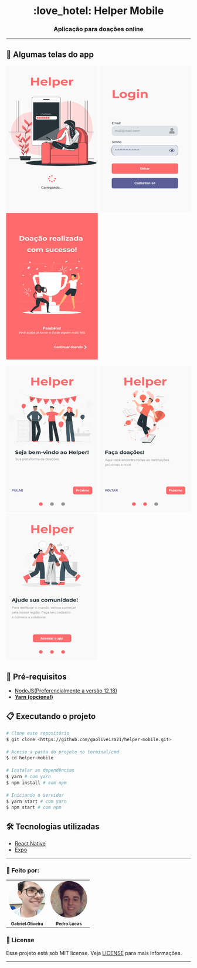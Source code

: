 <h1 align="center"> :love_hotel: Helper Mobile </h1>
<h3 align="center">
  Aplicação para doações online
</h3>

---

## :iphone: Algumas telas do app

<p>
  <img src="./.github/loading.png" width="250" height="400"> <img src="./.github/login.png" width="250" height="400"> <img src="./.github/success.png" width="250" height="400">
</p>

<p>
  <img src="./.github/welcome-01.png" width="250" height="400"> <img src="./.github/welcome-02.png" width="250" height="400"> <img src="./.github/welcome-03.png" width="250" height="400">
</p>

## :construction_worker: Pré-requisitos

- [NodeJS(Preferencialmente a versão 12.18)](https://nodejs.org/en/)
- **[Yarn (opcional)](https://classic.yarnpkg.com/en/docs/install/)**

## :clipboard: Executando o projeto

```bash
# Clone este repositório
$ git clone <https://github.com/gaoliveira21/helper-mobile.git>

# Acesse a pasta do projeto no terminal/cmd
$ cd helper-mobile

# Instalar as dependências
$ yarn # com yarn
$ npm install # com npm

# Iniciando o servidor
$ yarn start # com yarn
$ npm start # com npm

```

## :hammer_and_wrench: Tecnologias utilizadas

- [React Native](https://reactnative.dev/)
- [Expo](https://expo.io/)

---

### :construction_worker: Feito por:

<table>
  <tr>
    <td align="center"><a href="https://github.com/gaoliveira21"><img style="border-radius: 50%;" src="https://github.com/gaoliveira21/randpic/blob/master/.github/gabriel.jpg" width="100px;" alt=""/><br /><sub><b>Gabriel Oliveira</b></sub></a><br /></td>
    <td align="center"><a href="https://github.com/pedrooV2"><img style="border-radius: 50%;" src="https://github.com/gaoliveira21/randpic/blob/master/.github/pedro.jpg" width="100px;" alt=""/><br /><sub><b>Pedro Lucas</b></sub></a><br /></td>
  </tr>
</table>

### :memo: License
Esse projeto está sob MIT license. Veja [LICENSE](https://github.com/gaoliveira21/helper-mobile/blob/main/LICENSE) para mais informações.

---
